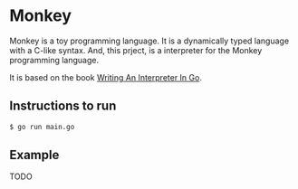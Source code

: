 # Monkey

Monkey is a toy programming language. It is a dynamically typed language with a C-like syntax. And, this prject, is a interpreter for the Monkey programming language.

It is based on the book [Writing An Interpreter In Go](https://interpreterbook.com/).

## Instructions to run 
```bash
$ go run main.go
```

## Example
TODO

